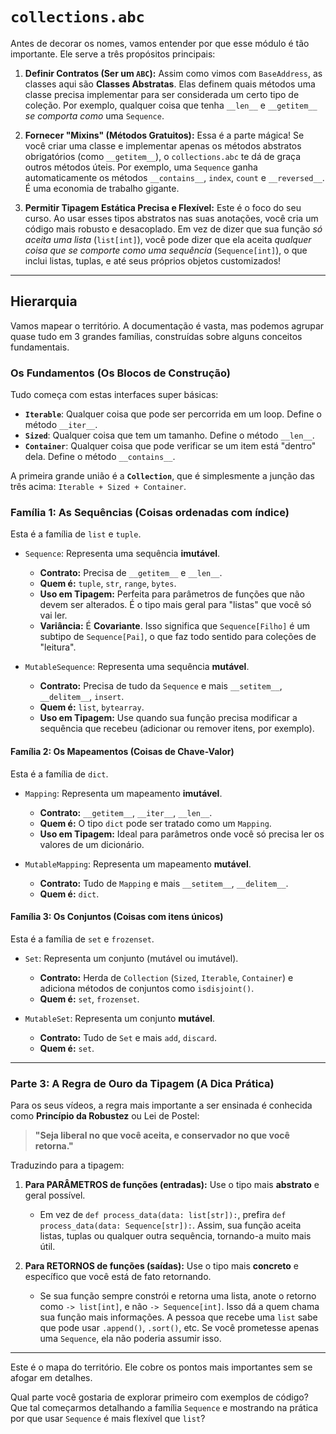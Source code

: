 # `collections.abc`

Antes de decorar os nomes, vamos entender por que esse módulo é tão importante. Ele serve a três
propósitos principais:

1.  **Definir Contratos (Ser um `ABC`):** Assim como vimos com `BaseAddress`, as classes aqui são
    **Classes Abstratas**. Elas definem quais métodos uma classe precisa implementar para ser
    considerada um certo tipo de coleção. Por exemplo, qualquer coisa que tenha `__len__` e
    `__getitem__` _se comporta como_ uma `Sequence`.

2.  **Fornecer "Mixins" (Métodos Gratuitos):** Essa é a parte mágica! Se você criar uma classe e
    implementar apenas os métodos abstratos obrigatórios (como `__getitem__`), o `collections.abc`
    te dá de graça outros métodos úteis. Por exemplo, uma `Sequence` ganha automaticamente os
    métodos `__contains__`, `index`, `count` e `__reversed__`. É uma economia de trabalho gigante.

3.  **Permitir Tipagem Estática Precisa e Flexível:** Este é o foco do seu curso. Ao usar esses
    tipos abstratos nas suas anotações, você cria um código mais robusto e desacoplado. Em vez de
    dizer que sua função _só aceita uma lista_ (`list[int]`), você pode dizer que ela aceita
    _qualquer coisa que se comporte como uma sequência_ (`Sequence[int]`), o que inclui listas,
    tuplas, e até seus próprios objetos customizados!

---

## Hierarquia

Vamos mapear o território. A documentação é vasta, mas podemos agrupar quase tudo em 3 grandes
famílias, construídas sobre alguns conceitos fundamentais.

### Os Fundamentos (Os Blocos de Construção)

Tudo começa com estas interfaces super básicas:

- **`Iterable`**: Qualquer coisa que pode ser percorrida em um loop. Define o método `__iter__`.
- **`Sized`**: Qualquer coisa que tem um tamanho. Define o método `__len__`.
- **`Container`**: Qualquer coisa que pode verificar se um item está "dentro" dela. Define o
  método `__contains__`.

A primeira grande união é a **`Collection`**, que é simplesmente a junção das três acima:
`Iterable + Sized + Container`.

### Família 1: As Sequências (Coisas ordenadas com índice)

Esta é a família de `list` e `tuple`.

- `Sequence`: Representa uma sequência **imutável**.
  - **Contrato:** Precisa de `__getitem__` e `__len__`.
  - **Quem é:** `tuple`, `str`, `range`, `bytes`.
  - **Uso em Tipagem:** Perfeita para parâmetros de funções que não devem ser alterados. É o tipo
    mais geral para "listas" que você só vai ler.
  - **Variância:** É **Covariante**. Isso significa que `Sequence[Filho]` é um subtipo de
    `Sequence[Pai]`, o que faz todo sentido para coleções de "leitura".

- `MutableSequence`: Representa uma sequência **mutável**.
  - **Contrato:** Precisa de tudo da `Sequence` e mais `__setitem__`, `__delitem__`, `insert`.
  - **Quem é:** `list`, `bytearray`.
  - **Uso em Tipagem:** Use quando sua função precisa modificar a sequência que recebeu (adicionar
    ou remover itens, por exemplo).

#### **Família 2: Os Mapeamentos (Coisas de Chave-Valor)**

Esta é a família de `dict`.

- `Mapping`: Representa um mapeamento **imutável**.
  - **Contrato:** `__getitem__`, `__iter__`, `__len__`.
  - **Quem é:** O tipo `dict` pode ser tratado como um `Mapping`.
  - **Uso em Tipagem:** Ideal para parâmetros onde você só precisa ler os valores de um
    dicionário.

- `MutableMapping`: Representa um mapeamento **mutável**.
  - **Contrato:** Tudo de `Mapping` e mais `__setitem__`, `__delitem__`.
  - **Quem é:** `dict`.

#### **Família 3: Os Conjuntos (Coisas com itens únicos)**

Esta é a família de `set` e `frozenset`.

- `Set`: Representa um conjunto (mutável ou imutável).
  - **Contrato:** Herda de `Collection` (`Sized`, `Iterable`, `Container`) e adiciona métodos de
    conjuntos como `isdisjoint()`.
  - **Quem é:** `set`, `frozenset`.

- `MutableSet`: Representa um conjunto **mutável**.
  - **Contrato:** Tudo de `Set` e mais `add`, `discard`.
  - **Quem é:** `set`.

---

### Parte 3: A Regra de Ouro da Tipagem (A Dica Prática)

Para os seus vídeos, a regra mais importante a ser ensinada é conhecida como **Princípio da
Robustez** ou Lei de Postel:

> **"Seja liberal no que você aceita, e conservador no que você retorna."**

Traduzindo para a tipagem:

1.  **Para PARÂMETROS de funções (entradas):** Use o tipo mais **abstrato** e geral possível.
    - Em vez de `def process_data(data: list[str]):`, prefira
      `def process_data(data: Sequence[str]):`. Assim, sua função aceita listas, tuplas ou
      qualquer outra sequência, tornando-a muito mais útil.

2.  **Para RETORNOS de funções (saídas):** Use o tipo mais **concreto** e específico que você está
    de fato retornando.
    - Se sua função sempre constrói e retorna uma lista, anote o retorno como `-> list[int]`, e
      não `-> Sequence[int]`. Isso dá a quem chama sua função mais informações. A pessoa que
      recebe uma `list` sabe que pode usar `.append()`, `.sort()`, etc. Se você prometesse apenas
      uma `Sequence`, ela não poderia assumir isso.

---

Este é o mapa do território. Ele cobre os pontos mais importantes sem se afogar em detalhes.

Qual parte você gostaria de explorar primeiro com exemplos de código? Que tal começarmos
detalhando a família `Sequence` e mostrando na prática por que usar `Sequence` é mais flexível que
`list`?
